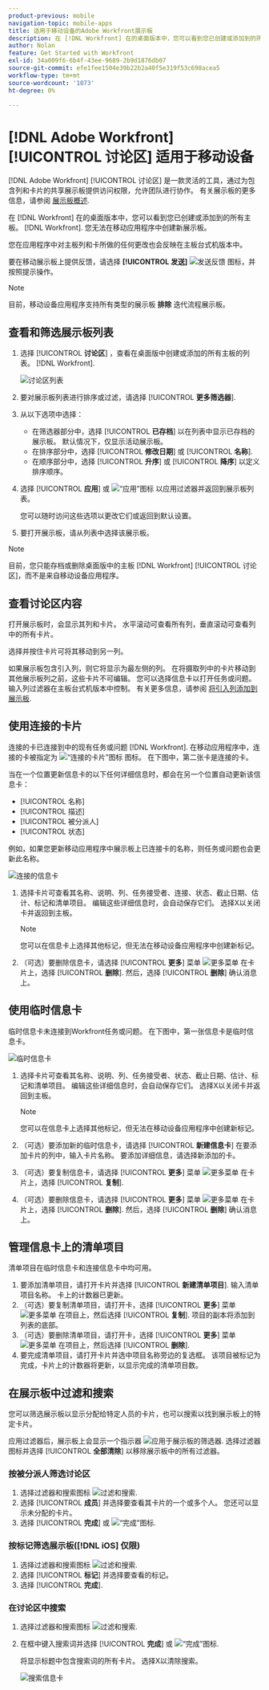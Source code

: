 ```yaml
---
product-previous: mobile
navigation-topic: mobile-apps
title: 适用于移动设备的Adobe Workfront展示板
description: 在 [!DNL Workfront] 在的桌面版本中，您可以看到您已创建或添加到的所有主板。 [!DNL Workfront].
author: Nolan
feature: Get Started with Workfront
exl-id: 34a009f6-6b4f-43ee-9689-2b9d1876db07
source-git-commit: efe1fee1504e39b22b2a40f5e319f53c698acea5
workflow-type: tm+mt
source-wordcount: '1073'
ht-degree: 0%

---
```


# [!DNL Adobe Workfront] [!UICONTROL 讨论区] 适用于移动设备

[!DNL Adobe Workfront] [!UICONTROL 讨论区] 是一款灵活的工具，通过为包含列和卡片的共享展示板提供访问权限，允许团队进行协作。 有关展示板的更多信息，请参阅 [展示板概述](/help/quicksilver/agile/boards-overview.md).

在 [!DNL Workfront] 在的桌面版本中，您可以看到您已创建或添加到的所有主板。 [!DNL Workfront]. 您无法在移动应用程序中创建新展示板。

您在应用程序中对主板列和卡所做的任何更改也会反映在主板台式机版本中。

要在移动展示板上提供反馈，请选择 **[!UICONTROL 发送]** ![发送反馈](assets/mobile-send-feedback-icon.png) 图标，并按照提示操作。

>[!NOTE]
>
>目前，移动设备应用程序支持所有类型的展示板 **排除** 迭代流程展示板。

## 查看和筛选展示板列表

1. 选择 [!UICONTROL **讨论区**] ，查看在桌面版中创建或添加的所有主板的列表。 [!DNL Workfront].

   ![讨论区列表](assets/mobile-all-boards-displayed.png)

1. 要对展示板列表进行排序或过滤，请选择 [!UICONTROL **更多筛选器**].
1. 从以下选项中选择：

   * 在筛选器部分中，选择 [!UICONTROL **已存档**] 以在列表中显示已存档的展示板。 默认情况下，仅显示活动展示板。
   * 在排序部分中，选择 [!UICONTROL **修改日期**] 或 [!UICONTROL **名称**].
   * 在顺序部分中，选择 [!UICONTROL **升序**] 或 [!UICONTROL **降序**] 以定义排序顺序。

1. 选择 [!UICONTROL **应用**] 或 ![“应用”图标](assets/mobile-apply-icon-checkmark.png) 以应用过滤器并返回到展示板列表。

   您可以随时访问这些选项以更改它们或返回到默认设置。

1. 要打开展示板，请从列表中选择该展示板。

>[!NOTE]
>
>目前，您只能存档或删除桌面版中的主板 [!DNL Workfront] [!UICONTROL 讨论区]，而不是来自移动设备应用程序。

## 查看讨论区内容

打开展示板时，会显示其列和卡片。 水平滚动可查看所有列，垂直滚动可查看列中的所有卡片。

选择并按住卡片可将其移动到另一列。

如果展示板包含引入列，则它将显示为最左侧的列。 在将摄取列中的卡片移动到其他展示板列之前，这些卡片不可编辑。 您可以选择信息卡以打开任务或问题。 输入列过滤器在主板台式机版本中控制。 有关更多信息，请参阅 [将引入列添加到展示板](/help/quicksilver/agile/use-boards-agile-planning-tools/add-intake-column-to-board.md).

## 使用连接的卡片

连接的卡已连接到中的现有任务或问题 [!DNL Workfront]. 在移动应用程序中，连接的卡被指定为 ![“连接的卡片”图标](assets/mobile-boards-connected-card-icon.png) 图标。 在下图中，第二张卡是连接的卡。

当在一个位置更新信息卡的以下任何详细信息时，都会在另一个位置自动更新该信息卡：

* [!UICONTROL 名称]
* [!UICONTROL 描述]
* [!UICONTROL 被分派人]
* [!UICONTROL 状态]

例如，如果您更新移动应用程序中展示板上已连接卡的名称，则任务或问题也会更新此名称。

![连接的信息卡](assets/mobile-types-of-cards.png)

1. 选择卡片可查看其名称、说明、列、任务接受者、连接、状态、截止日期、估计、标记和清单项目。 编辑这些详细信息时，会自动保存它们。 选择X以关闭卡并返回到主板。

   >[!NOTE]
   >
   >您可以在信息卡上选择其他标记，但无法在移动设备应用程序中创建新标记。

1. （可选）要删除信息卡，请选择 [!UICONTROL **更多**] 菜单 ![更多菜单](assets/more-icon-spectrum.png) 在卡片上，选择 [!UICONTROL **删除**]. 然后，选择 [!UICONTROL **删除**] 确认消息上。

## 使用临时信息卡

临时信息卡未连接到Workfront任务或问题。 在下图中，第一张信息卡是临时信息卡。

![临时信息卡](assets/mobile-types-of-cards.png)

1. 选择卡片可查看其名称、说明、列、任务接受者、状态、截止日期、估计、标记和清单项目。 编辑这些详细信息时，会自动保存它们。 选择X以关闭卡并返回到主板。

   >[!NOTE]
   >
   >您可以在信息卡上选择其他标记，但无法在移动设备应用程序中创建新标记。

1. （可选）要添加新的临时信息卡，请选择 [!UICONTROL **新建信息卡**] 在要添加卡片的列中，输入卡片名称。 要添加详细信息，请选择新添加的卡。

1. （可选）要复制信息卡，请选择 [!UICONTROL **更多**] 菜单 ![更多菜单](assets/more-icon-spectrum.png) 在卡片上，选择 [!UICONTROL **复制**].

1. （可选）要删除信息卡，请选择 [!UICONTROL **更多**] 菜单 ![更多菜单](assets/more-icon-spectrum.png) 在卡片上，选择 [!UICONTROL **删除**]. 然后，选择 [!UICONTROL **删除**] 确认消息上。

## 管理信息卡上的清单项目

清单项目在临时信息卡和连接信息卡中均可用。

1. 要添加清单项目，请打开卡片并选择 [!UICONTROL **新建清单项目**]. 输入清单项目名称。 卡上的计数器已更新。
1. （可选）要复制清单项目，请打开卡，选择 [!UICONTROL **更多**] 菜单 ![更多菜单](assets/more-icon-spectrum.png) 在项目上，然后选择 [!UICONTROL **复制**]. 项目的副本将添加到列表的底部。
1. （可选）要删除清单项目，请打开卡，选择 [!UICONTROL **更多**] 菜单 ![更多菜单](assets/more-icon-spectrum.png) 在项目上，然后选择 [!UICONTROL **删除**].
1. 要完成清单项目，请打开卡片并选中项目名称旁边的复选框。
该项目被标记为完成，卡片上的计数器将更新，以显示完成的清单项目数。

## 在展示板中过滤和搜索

您可以筛选展示板以显示分配给特定人员的卡片，也可以搜索以找到展示板上的特定卡片。

应用过滤器后，展示板上会显示一个指示器 ![应用于展示板的筛选器](assets/active-filter-mobile-boards.png). 选择过滤器图标并选择 [!UICONTROL **全部清除**] 以移除展示板中的所有过滤器。

### 按被分派人筛选讨论区

1. 选择过滤器和搜索图标 ![过滤和搜索](assets/filter-search-icon-mobile-boards.png).
1. 选择 [!UICONTROL **成员**] 并选择要查看其卡片的一个或多个人。 您还可以显示未分配的卡片。
1. 选择 [!UICONTROL **完成**] 或 ![“完成”图标](assets/mobile-apply-icon-checkmark.png).

### 按标记筛选展示板([!DNL iOS] 仅限)

1. 选择过滤器和搜索图标 ![过滤和搜索](assets/filter-search-icon-mobile-boards.png).
1. 选择 [!UICONTROL **标记**] 并选择要查看的标记。
1. 选择 [!UICONTROL **完成**].

### 在讨论区中搜索

1. 选择过滤器和搜索图标 ![过滤和搜索](assets/filter-search-icon-mobile-boards.png).
1. 在框中键入搜索词并选择 [!UICONTROL **完成**] 或 ![“完成”图标](assets/mobile-apply-icon-checkmark.png).

   将显示标题中包含搜索词的所有卡片。
选择X以清除搜索。

   ![搜索信息卡](assets/mobile-search-for-card.png)
